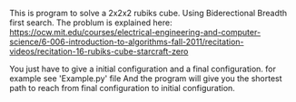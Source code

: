 This is program to solve a 2x2x2 rubiks cube.
Using Biderectional Breadth first search.
The problum is explained here:
https://ocw.mit.edu/courses/electrical-engineering-and-computer-science/6-006-introduction-to-algorithms-fall-2011/recitation-videos/recitation-16-rubiks-cube-starcraft-zero

You just have to give a initial configuration and a final configuration.
for example see 'Example.py' file
And the program will give you the shortest path to reach from final configuration to initial configuration.
